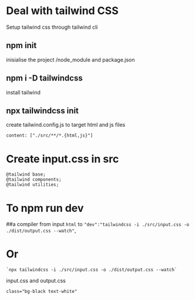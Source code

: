 # Deal with tailwind CSS 
Setup tailwind css through tailwind cli 

## npm init 
inisialise the project /node_module and package.json
## npm i -D tailwindcss
install tailwind
## npx tailwindcss init 
create tailwind.config.js
to target html and js files 

    content: ["./src/**/*.{html,js}"]

#  Create  input.css in src
    @tailwind base;
    @tailwind components;
    @tailwind utilities;
# To npm run dev 
##a compiler from input `html` to 
    `"dev":"tailwindcss -i ./src/input.css -o ./dist/output.css --watch"`,


# Or 
    `npx tailwindcss -i ./src/input.css -o ./dist/output.css --watch`


input.css and output.css

    class="bg-black text-white"

